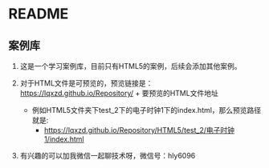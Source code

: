 # README

## 案例库
1. 这是一个学习案例库，目前只有HTML5的案例，后续会添加其他案例。

2. 对于HTML文件是可预览的，预览链接是：https://lqxzd.github.io/Repository/  + 要预览的HTML文件地址
    -  例如HTML5文件夹下test_2下的电子时钟1下的index.html，那么预览路径就是:
        - https://lqxzd.github.io/Repository/HTML5/test_2/电子时钟1/index.html
   
3. 有兴趣的可以加我微信一起聊技术呀，微信号：hly6096

